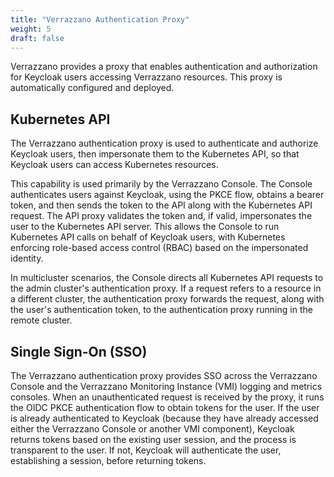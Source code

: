 ```yaml
---
title: "Verrazzano Authentication Proxy"
weight: 5
draft: false
---
```


Verrazzano provides a proxy that enables authentication and authorization for Keycloak users accessing Verrazzano resources. This proxy is automatically configured and deployed.

## Kubernetes API

The Verrazzano authentication proxy is used to authenticate and authorize Keycloak users, then impersonate them to the Kubernetes API, so that Keycloak users can access Kubernetes resources.

This capability is used primarily by the Verrazzano Console. The Console authenticates users against Keycloak, using the PKCE flow, obtains a bearer token, and then sends the token to the API along with the Kubernetes API request. The API proxy validates the token and, if valid, impersonates the user to the Kubernetes API server. This allows the Console to run Kubernetes API calls on behalf of Keycloak users, with Kubernetes enforcing role-based access control (RBAC) based on the impersonated identity.

In multicluster scenarios, the Console directs all Kubernetes API requests to the admin cluster's authentication proxy. If a request refers to a resource in a different cluster, the authentication proxy forwards the request, along with the user's authentication token, to the authentication proxy running in the remote cluster.

## Single Sign-On (SSO)

The Verrazzano authentication proxy provides SSO across the Verrazzano Console and the Verrazzano Monitoring Instance (VMI) logging and metrics consoles. When an unauthenticated request is received by the proxy, it runs the OIDC PKCE authentication flow to obtain tokens for the user. If the user is already authenticated to Keycloak (because they have already accessed either the Verrazzano Console or another VMI component), Keycloak returns tokens based on the existing user session, and the process is transparent to the user. If not, Keycloak will authenticate the user, establishing a session, before returning tokens.

